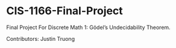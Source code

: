 # CIS-1166-Final-Project
Final Project For Discrete Math 1: Gödel’s Undecidability Theorem.

Contributors: Justin Truong

